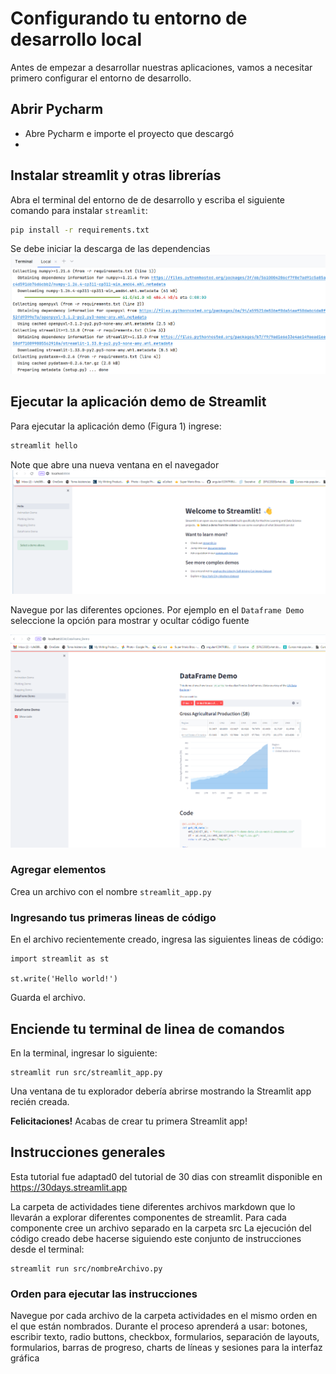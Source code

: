 # Configurando tu entorno de desarrollo local

Antes de empezar a desarrollar nuestras aplicaciones, vamos a necesitar primero configurar el entorno de desarrollo.

## **Abrir Pycharm**
- Abre Pycharm e importe el proyecto que descargó 
- 
## Instalar streamlit y otras librerías
Abra el terminal del entorno de de desarrollo y escriba el siguiente comando para instalar `streamlit`:
```bash
pip install -r requirements.txt
```
Se debe iniciar la descarga de las dependencias
![img.png](img/dependencias.png)

## **Ejecutar la aplicación demo de Streamlit**
Para ejecutar la aplicación demo (Figura 1) ingrese:
```bash
streamlit hello
```
Note que abre una nueva ventana en el navegador
![img.png](img/inicio.png)

Navegue por las diferentes opciones. Por ejemplo en el `Dataframe Demo` seleccione la opción
para mostrar y ocultar código fuente

![img.png](img/img.png)

### Agregar elementos
Crea un archivo con el nombre `streamlit_app.py`

### Ingresando tus primeras lineas de código

En el archivo recientemente creado, ingresa las siguientes lineas de código:

```
import streamlit as st

st.write('Hello world!')
```

Guarda el archivo.

## Enciende tu terminal de linea de comandos

En la terminal, ingresar lo siguiente:

```
streamlit run src/streamlit_app.py
```

Una ventana de tu explorador debería abrirse mostrando la Streamlit app recién creada.

**Felicitaciones!** Acabas de crear tu primera Streamlit app!


## Instrucciones generales
Esta tutorial fue adaptad0 del tutorial de 30 dias con streamlit disponible en 
https://30days.streamlit.app

La carpeta de actividades tiene diferentes archivos markdown que lo llevarán a explorar diferentes componentes de streamlit.
Para cada componente cree un archivo separado en la carpeta src
La ejecución del código creado debe hacerse siguiendo este conjunto de instrucciones desde el
terminal: 
```
streamlit run src/nombreArchivo.py
```

### Orden para ejecutar las instrucciones
Navegue por cada archivo de la carpeta actividades en el mismo orden en el que están nombrados.
Durante el proceso aprenderá a usar:
botones, escribir texto, radio buttons, checkbox, formularios, separación de layouts, formularios, barras de progreso, charts de líneas y sesiones para la interfaz gráfica

